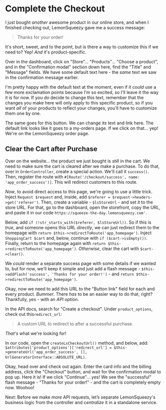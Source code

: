 # Complete the Checkout

I just bought *another* awesome product in our online store, and when I finished checking out, LemonSqueezy gave me a success message:

> Thanks for your order!

It's short, sweet, and to the point, but is there a way to customize this if we need to? Yep! *And* it's product-specific.

Over in the dashboard, click on "Store"... "Products"... "Choose a product", and in the "Confirmation modal" section down here, find the "Title" and "Message" fields. We have some default text here - the *same* text we saw in the confirmation message earlier.

I'm pretty happy with the default text at the moment, even if it *could* use a few more exclamation points because I'm so excited, so I'll leave it the way it is for now. If you *do* decide to change this text, remember that the changes you make here will only apply to this specific product, so if you want *all* of your products to reflect your changes, you'll have to customize them one by one.

The same goes for this button. We can change *its* text and link here. The default link looks like it goes to a my-orders page. If we click on that... yep! We're on the LemonSqueezy order page.

## Clear the Cart after Purchase

Over on the website... the product we just bought is *still* in the cart. We need to make sure the cart is cleared after we make a purchase. To do that, over in `OrderController`, create a special action. We'll call it `success()`. Then, register the route with `#[Route('/checkout/success', name: 'app_order_success')]`. This will redirect customers to this route.

*Now*, to avoid direct access to this page, we're going to use a little trick. Inject `Request $request` and, inside, add `$referer = $request->headers->get('referer')`. Then, create a variable - `$lsStoreUrl` - and set it to the store URL. For that, go to the dashboard, open the storefront, copy the URL, and paste it in our code `https://squeeze-the-day.lemonsqueezy.com'`.

Below, add `if (!str_starts_with($referer, $lsStoreUrl))`. So if this is *true*, and someone opens this URL *directly*, we can just redirect them to the homepage with `return $this->redirectToRoute('app_homepage')`. Inject `ShoppingCart $cart` and, below, continue with `if ($cart->isEmpty())`. Finally, return to the homepage again with `return $this->redirectToRoute('app_homepage')`. *Otherwise*, clear the cart with `$cart->clear()`.

We *could* render a separate success page with some details if we wanted to, but for now, we'll keep it simple and just add a flash message - `$this->addFlash('success', 'Thanks for your order!')` - and `return $this->redirectToRoute('app_homepage')`.

Okay, now we need to add this URL to the "Button link" field for each and every product. *Bummer*. There *has* to be an easier way to do that, right? Thankfully, *yes* - with an *API option*.

In the API docs, search for "Create a checkout". Under `product_options`, check out this`redirect_url`:

 > A custom URL to redirect to after a successful purchase.
 
*That's* what we're looking for!

In our code, open the `createLsCheckoutUrl()` method, and below, add: `$attributes['product_options']['redirect_url'] = $this->generateUrl('app_order_success', [], UrlGeneratorInterface::ABSOLUTE_URL)`.

Okay, head over and check out again. Enter the card info and the billing address, click the "Checkout" button, and wait for the confirmation modal to pop up. Here it is! If we click "Continue"... yes! We see the "successful" flash message - "Thanks for your order!" - and the cart is completely empty now. Woohoo!

Next: Before we make *more* API requests, let’s separate LemonSqueezy's business logic from the controller and *centralize* it in a standalone service.

